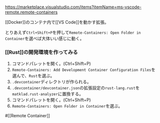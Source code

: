 https://marketplace.visualstudio.com/items?itemName=ms-vscode-remote.remote-containers

[[Docker]]のコンテナ内で[[VS Code]]を動かす拡張。

とりあえず`Ctrl+Shift+P`を押して`Remote-Containers: Open Folder in Container`を選べば大体いい感じに動く。

### [[Rust]]の開発環境を作ってみる

1. コマンドパレットを開く。(Ctrl+Shift+P)
2. `Remote-Containers: Add Development Container Configuration Files`を選んで、`Rust`を選ぶ。
3. `.devcontainer`ディレクトリが作られる。
4. `.devcontainer/devcontainer.json`の拡張設定の`rust-lang.rust`を`matklad.rust-analyzer`に置換する。
5. コマンドパレットを開く。(Ctrl+Shift+P)
6. `Remote-Containers: Open Folder in Container`を選ぶ。

#[[Remote Container]]
